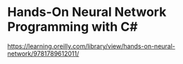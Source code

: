 # Hands-On Neural Network Programming with C#
https://learning.oreilly.com/library/view/hands-on-neural-network/9781789612011/

